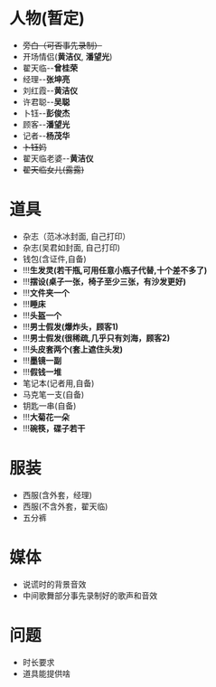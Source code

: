 # 人物(暂定)

- ~~旁白（可否事先录制）~~
- 开场情侣(**黄洁仪**, **潘望光**)
- 翟天临--**曾桂荣**
- 经理--**张坤亮**
- 刘红霞--**黄洁仪**
- 许君聪--**吴聪**
- 卜钰--**彭俊杰**
- 顾客--**潘望光**
- 记者--**杨茂华**
- ~~卜钰妈~~
- 翟天临老婆--**黄洁仪**
- ~~翟天临女儿(露露)~~

# 道具

- 杂志（范冰冰封面, 自己打印）
- 杂志(吴君如封面, 自己打印)
- 钱包(含证件,自备)
- !!!**生发灵(若干瓶,可用任意小瓶子代替,十个差不多了)**
- !!!**摆设(桌子一张，椅子至少三张，有沙发更好)**
- !!!**文件夹一个**
- !!!**睡床**
- !!!**头盔一个**
- !!!**男士假发(爆炸头，顾客1)**
- !!!**男士假发(很稀疏,几乎只有刘海，顾客2)**
- !!!**头皮套两个(套上遮住头发)**
- !!!**墨镜一副**
- !!!**假钱一堆**
- 笔记本(记者用,自备)
- 马克笔一支(自备)
- 钥匙一串(自备)
- !!!**大菊花一朵**
- !!!**碗筷，碟子若干**

# 服装

- 西服(含外套，经理)
- 西服(不含外套，翟天临)
- 五分裤

# 媒体

- 说谎时的背景音效
- 中间歌舞部分事先录制好的歌声和音效

# 问题

- 时长要求
- 道具能提供啥
